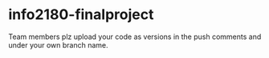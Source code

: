 # info2180-finalproject
Team members plz upload your code as versions in the push comments and under your own branch name.
